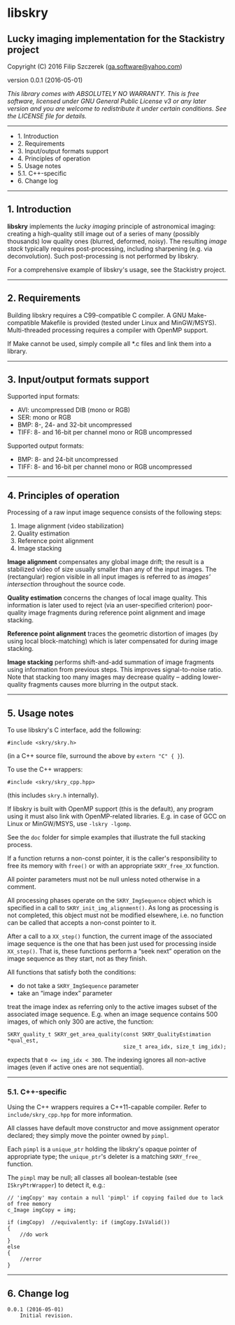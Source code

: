 # **libskry**

## Lucky imaging implementation for the Stackistry project

Copyright (C) 2016 Filip Szczerek (ga.software@yahoo.com)

version 0.0.1 (2016-05-01)

*This library comes with ABSOLUTELY NO WARRANTY. This is free software, licensed under GNU General Public License v3 or any later version and you are welcome to redistribute it under certain conditions. See the LICENSE file for details.*


----------------------------------------

- 1\. Introduction
- 2\. Requirements
- 3\. Input/output formats support
- 4\. Principles of operation
- 5\. Usage notes
 - 5\.1\. C++-specific
- 6\. Change log


----------------------------------------
## 1. Introduction

**libskry** implements the *lucky imaging* principle of astronomical imaging: creating a high-quality still image out of a series of many (possibly thousands) low quality ones (blurred, deformed, noisy). The resulting *image stack* typically requires post-processing, including sharpening (e.g. via deconvolution). Such post-processing is not performed by libskry.

For a comprehensive example of libskry's usage, see the Stackistry project.


----------------------------------------
## 2. Requirements

Building libskry requires a C99-compatible C compiler. A GNU Make-compatible Makefile is provided (tested under Linux and MinGW/MSYS). Multi-threaded processing requires a compiler with OpenMP support.

If Make cannot be used, simply compile all *.c files and link them into a library.


----------------------------------------
## 3. Input/output formats support

Supported input formats:

- AVI: uncompressed DIB (mono or RGB)
- SER: mono or RGB
- BMP: 8-, 24- and 32-bit uncompressed
- TIFF: 8- and 16-bit per channel mono or RGB uncompressed

Supported output formats:

- BMP: 8- and 24-bit uncompressed
- TIFF: 8- and 16-bit per channel mono or RGB uncompressed


----------------------------------------
## 4. Principles of operation

Processing of a raw input image sequence consists of the following steps:

1. Image alignment (video stabilization)
2. Quality estimation
3. Reference point alignment
4. Image stacking

**Image alignment** compensates any global image drift; the result is a stabilized video of size usually smaller than any of the input images. The (rectangular) region visible in all input images is referred to as *images' intersection* throughout the source code.

**Quality estimation** concerns the changes of local image quality. This information is later used to reject (via an user-specified criterion) poor-quality image fragments during reference point alignment and image stacking.

**Reference point alignment** traces the geometric distortion of images (by using local block-matching) which is later compensated for during image stacking.

**Image stacking** performs shift-and-add summation of image fragments using information from previous steps. This improves signal-to-noise ratio. Note that stacking too many images may decrease quality – adding lower-quality fragments causes more blurring in the output stack.


----------------------------------------
## 5. Usage notes

To use libskry's C interface, add the following:

```
#include <skry/skry.h>
```

(in a C++ source file, surround the above by ``extern "C" { }``).

To use the C++ wrappers:

```
#include <skry/skry_cpp.hpp>
```

(this includes ``skry.h`` internally).

If libskry is built with OpenMP support (this is the default), any program using it must also link with OpenMP-related libraries. E.g. in case of GCC on Linux or MinGW/MSYS, use ``-lskry -lgomp``.

See the ``doc`` folder for simple examples that illustrate the full stacking process.

If a function returns a non-const pointer, it is the caller's responsibility to free its memory with `free()` or with an appropriate ``SKRY_free_XX`` function.

All pointer parameters must not be null unless noted otherwise in a comment.

All processing phases operate on the `SKRY_ImgSequence` object which is specified in a call to `SKRY_init_img_alignment()`. As long as processing is not completed, this object must not be modified elsewhere, i.e. no function can be called that accepts a non-const pointer to it.

After a call to a ``XX_step()`` function, the current image of the associated image sequence is the one that has been just used for processing inside ``XX_step()``. That is, these functions perform a “seek next” operation on the image sequence as they start, not as they finish.

All functions that satisfy both the conditions:
- do not take a ``SKRY_ImgSequence`` parameter
- take an “image index” parameter

treat the image index as referring only to the active images subset of the associated image sequence. E.g. when an image sequence contains 500 images, of which only 300 are active, the function:

```
SKRY_quality_t SKRY_get_area_quality(const SKRY_QualityEstimation *qual_est,
                                     size_t area_idx, size_t img_idx);
```

expects that ``0 <= img_idx < 300``. The indexing ignores all non-active images (even if active ones are not sequential).


----------------------------------------
### 5.1. C++-specific

Using the C++ wrappers requires a C++11-capable compiler. Refer to ``include/skry_cpp.hpp`` for more information.

All classes have default move constructor and move assignment operator declared; they simply move the pointer owned by ``pimpl``.

Each ``pimpl`` is a ``unique_ptr`` holding the libskry's opaque pointer of appropriate type;
the ``unique_ptr``'s deleter is a matching ``SKRY_free_`` function.

The ``pimpl`` may be null; all classes all boolean-testable (see ``ISkryPtrWrapper``)
to detect it, e.g.:

```
// 'imgCopy' may contain a null 'pimpl' if copying failed due to lack of free memory
c_Image imgCopy = img;

if (imgCopy)  //equivalently: if (imgCopy.IsValid())
{
    //do work
}
else
{
    //error
}
```


----------------------------------------
## 6. Change log

```
0.0.1 (2016-05-01)
    Initial revision.
```
